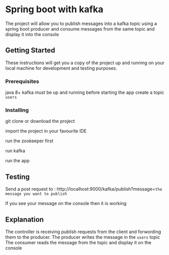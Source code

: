# Spring boot with kafka

The project will allow you to publish messages into a kafka topic using a spring boot producer and consume messages from the same topic and display it into the console

## Getting Started

These instructions will get you a copy of the project up and running on your local machine for development and testing purposes. 

### Prerequisites

java 8+
kafka must be up and running before starting the app
create a topic `users`



### Installing

git clone or download the project

import the project in your favourite IDE

run the zookeeper first

run kafka

run the app
## Testing

Send a post request to : http://localhost:9000/kafka/publish?message=`the message you want to publish`

If you see your message on the console then it is working
## Explanation
The controller is receiving publish requests from the client and forwording them to the producer.
The producer writes the message in the `users` topic 
The consumer reads the message from the topic and display it on the console